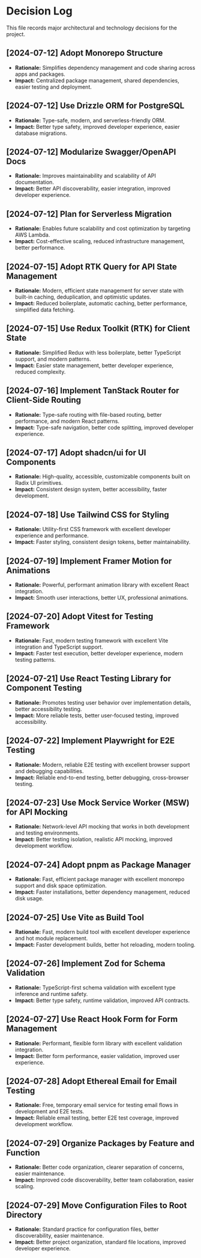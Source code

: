 # Decision Log

This file records major architectural and technology decisions for the project.

## [2024-07-12] Adopt Monorepo Structure
- **Rationale:** Simplifies dependency management and code sharing across apps and packages.
- **Impact:** Centralized package management, shared dependencies, easier testing and deployment.

## [2024-07-12] Use Drizzle ORM for PostgreSQL
- **Rationale:** Type-safe, modern, and serverless-friendly ORM.
- **Impact:** Better type safety, improved developer experience, easier database migrations.

## [2024-07-12] Modularize Swagger/OpenAPI Docs
- **Rationale:** Improves maintainability and scalability of API documentation.
- **Impact:** Better API discoverability, easier integration, improved developer experience.

## [2024-07-12] Plan for Serverless Migration
- **Rationale:** Enables future scalability and cost optimization by targeting AWS Lambda.
- **Impact:** Cost-effective scaling, reduced infrastructure management, better performance.

## [2024-07-15] Adopt RTK Query for API State Management
- **Rationale:** Modern, efficient state management for server state with built-in caching, deduplication, and optimistic updates.
- **Impact:** Reduced boilerplate, automatic caching, better performance, simplified data fetching.

## [2024-07-15] Use Redux Toolkit (RTK) for Client State
- **Rationale:** Simplified Redux with less boilerplate, better TypeScript support, and modern patterns.
- **Impact:** Easier state management, better developer experience, reduced complexity.

## [2024-07-16] Implement TanStack Router for Client-Side Routing
- **Rationale:** Type-safe routing with file-based routing, better performance, and modern React patterns.
- **Impact:** Type-safe navigation, better code splitting, improved developer experience.

## [2024-07-17] Adopt shadcn/ui for UI Components
- **Rationale:** High-quality, accessible, customizable components built on Radix UI primitives.
- **Impact:** Consistent design system, better accessibility, faster development.

## [2024-07-18] Use Tailwind CSS for Styling
- **Rationale:** Utility-first CSS framework with excellent developer experience and performance.
- **Impact:** Faster styling, consistent design tokens, better maintainability.

## [2024-07-19] Implement Framer Motion for Animations
- **Rationale:** Powerful, performant animation library with excellent React integration.
- **Impact:** Smooth user interactions, better UX, professional animations.

## [2024-07-20] Adopt Vitest for Testing Framework
- **Rationale:** Fast, modern testing framework with excellent Vite integration and TypeScript support.
- **Impact:** Faster test execution, better developer experience, modern testing patterns.

## [2024-07-21] Use React Testing Library for Component Testing
- **Rationale:** Promotes testing user behavior over implementation details, better accessibility testing.
- **Impact:** More reliable tests, better user-focused testing, improved accessibility.

## [2024-07-22] Implement Playwright for E2E Testing
- **Rationale:** Modern, reliable E2E testing with excellent browser support and debugging capabilities.
- **Impact:** Reliable end-to-end testing, better debugging, cross-browser testing.

## [2024-07-23] Use Mock Service Worker (MSW) for API Mocking
- **Rationale:** Network-level API mocking that works in both development and testing environments.
- **Impact:** Better testing isolation, realistic API mocking, improved development workflow.

## [2024-07-24] Adopt pnpm as Package Manager
- **Rationale:** Fast, efficient package manager with excellent monorepo support and disk space optimization.
- **Impact:** Faster installations, better dependency management, reduced disk usage.

## [2024-07-25] Use Vite as Build Tool
- **Rationale:** Fast, modern build tool with excellent developer experience and hot module replacement.
- **Impact:** Faster development builds, better hot reloading, modern tooling.

## [2024-07-26] Implement Zod for Schema Validation
- **Rationale:** TypeScript-first schema validation with excellent type inference and runtime safety.
- **Impact:** Better type safety, runtime validation, improved API contracts.

## [2024-07-27] Use React Hook Form for Form Management
- **Rationale:** Performant, flexible form library with excellent validation integration.
- **Impact:** Better form performance, easier validation, improved user experience.

## [2024-07-28] Adopt Ethereal Email for Email Testing
- **Rationale:** Free, temporary email service for testing email flows in development and E2E tests.
- **Impact:** Reliable email testing, better E2E test coverage, improved development workflow.

## [2024-07-29] Organize Packages by Feature and Function
- **Rationale:** Better code organization, clearer separation of concerns, easier maintenance.
- **Impact:** Improved code discoverability, better team collaboration, easier scaling.

## [2024-07-29] Move Configuration Files to Root Directory
- **Rationale:** Standard practice for configuration files, better discoverability, easier maintenance.
- **Impact:** Better project organization, standard file locations, improved developer experience. 
